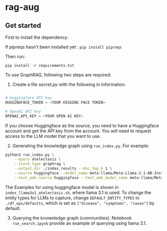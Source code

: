 # rag-aug


## Get started

First to install the dependency:

If pipreqs hasn't been installed yet : `pip install pipreqs`

Then run:
```
pip install -r requirements.txt
```


To use GraphRAG, following two steps are required:


1. Create a file *secret.py* with the following in information:
```python

# Huggingface API key
HUGGINGFACE_TOKEN = <YOUR HIGGING FACE TOKEN>

# OpenAI API key
OPENAI_API_KEY = <YOUR OPEN AI KEY>
```

If you choose Huggingface as the source, you need to have a Huggingface account and get the API key from the account. You will need to request access to the LLM model that you want to use.

2. Generating the knowledge graph using `run_index.py`. For example:
```bash
python3 run_index.py \
    --query atelectasis \
    --store_type graphrag \
    --output_dir ./index_results --doc_top_k 1 \
    --source huggingface --model_name meta-llama/Meta-Llama-3.1-8B-Instruct \
    --text_emb_source huggingface --text_emb_model_name meta-llama/Meta-Llama-3.1-8B-Instruct \
```
The Examples for using huggingface model is shown in `index_llama3v1_atelectasis.sh`, where llama 3.1 is used. To change the entity types for LLMs to capture, change `DEFAULT_ENTITY_TYPES` in `./df_ops/defaults`, which is set as `["disease", "symptoms", "cause"]` by default.

3. Querying the knoweledge graph (communities). Notebook `run_search.ipynb` provide an example of querying using llama 3.1.

